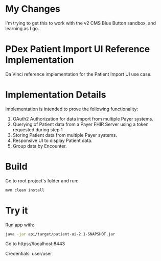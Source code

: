# My Changes
I'm trying to get this to work with the v2 CMS Blue Button sandbox, and learning as I go.

PDex Patient Import UI Reference Implementation
===============

Da Vinci reference implementation for the Patient Import UI use case.

# Implementation Details
Implementation is intended to prove the following functionality:
1. OAuth2 Authorization for data import from multiple Payer systems.
1. Querying of Patient data from a Payer FHIR Server using a token requested during step 1
1. Storing Patient data from multiple Payer systems.
1. Responsive UI to display Patient data.
1. Group data by Encounter.

# Build
Go to root project's folder and run:
```sh
mvn clean install
```

# Try it
Run app with:
```sh
java -jar api/target/patient-ui-2.1-SNAPSHOT.jar
```
Go to https://localhost:8443

Credentials: user/user
